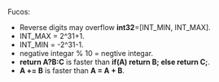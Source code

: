 Fucos: 
* Reverse digits may overflow **int32**=[INT_MIN, INT_MAX].
* INT_MAX = 2^31+1.
* INT_MIN = -2^31-1.
* negative integar % 10 = negtive integar.
* **return A?B:C** is faster than **if(A) return B; else return C;**.
* **A += B** is faster than **A = A + B**.

